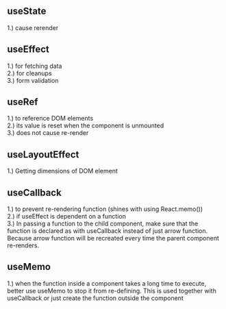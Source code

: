 ## useState
1.) cause rerender

## useEffect
1.) for fetching data <br />
2.) for cleanups <br />
3.) form validation <br />

## useRef
1.) to reference DOM elements <br />
2.) its value is reset when the component is unmounted <br />
3.) does not cause re-render <br />

## useLayoutEffect
1.) Getting dimensions of DOM element

## useCallback
1.) to prevent re-rendering function (shines with using React.memo()) <br />
2.) if useEffect is dependent on a function <br />
3.) In passing a function to the child component, make sure that the function is declared as with useCallback instead of just arrow function. Because arrow function will be recreated every time the parent component re-renders. <br />

## useMemo
1.) when the function inside a component takes a long time to execute, better use useMemo to stop it from re-defining. This is used together with useCallback or just create the function outside the component
